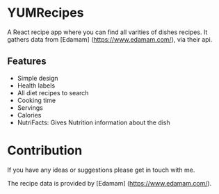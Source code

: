 # YUMRecipes

A React recipe app where you can find all varities of dishes recipes. It gathers data from [Edamam] (https://www.edamam.com/), via their api.

## Features
* Simple design
* Health labels
* All diet recipes to search
* Cooking time
* Servings
* Calories
* NutriFacts: Gives Nutrition information about the dish

# Contribution
If you have any ideas or suggestions please get in touch with me.

The recipe data is provided by  [Edamam] (https://www.edamam.com/).
